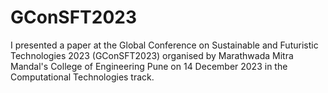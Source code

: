 # GConSFT2023
I presented a paper at the Global Conference on Sustainable and Futuristic Technologies 2023 (GConSFT2023) organised by Marathwada Mitra Mandal's College of Engineering Pune on 14 December 2023 in the Computational Technologies track.
